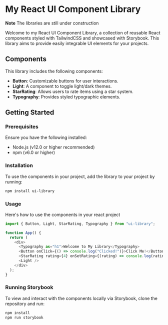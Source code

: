 # My React UI Component Library

**Note**
The libraries are still under construction

Welcome to my React UI Component Library, a collection of reusable React components styled with TailwindCSS and showcased with Storybook. This library aims to provide easily integrable UI elements for your projects.

## Components

This library includes the following components:

- **Button**: Customizable buttons for user interactions.
- **Light**: A component to toggle light/dark themes.
- **StarRating**: Allows users to rate items using a star system.
- **Typography**: Provides styled typographic elements.

## Getting Started

### Prerequisites

Ensure you have the following installed:

- Node.js (v12.0 or higher recommended)
- npm (v6.0 or higher)

### Installation

To use the components in your project, add the library to your project by running:

```bash
npm install ui-library
```

### Usage

Here's how to use the components in your react project

```js
import { Button, Light, StarRating, Typography } from "ui-library";

function App() {
  return (
    <div>
      <Typography as="h1">Welcome to My Library</Typography>
      <Button onClick={() => console.log("Clicked!")}>Click Me!</Button>
      <StarRating rating={4} onSetRating={(rating) => console.log(rating)} />
      <Light />
    </div>
  );
}
```

### Running Storybook

To view and interact with the components locally via Storybook, clone the repository and run:

```bash
npm install
npm run storybook

```

```

```
